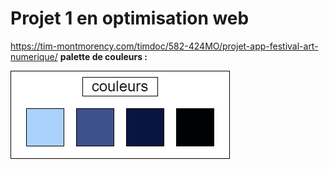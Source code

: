 # Projet 1 en optimisation web 
https://tim-montmorency.com/timdoc/582-424MO/projet-app-festival-art-numerique/
**palette de couleurs :**

![Palette de couleurs](medias/images/couleurs_projet_1.png)
